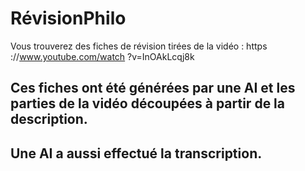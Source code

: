 # RévisionPhilo
Vous trouverez des fiches de révision tirées de la vidéo : https ://www.youtube.com/watch ?v=InOAkLcqj8k

## Ces fiches ont été générées par une AI et les parties de la vidéo découpées à partir de la description.
## Une AI a aussi effectué la transcription.
